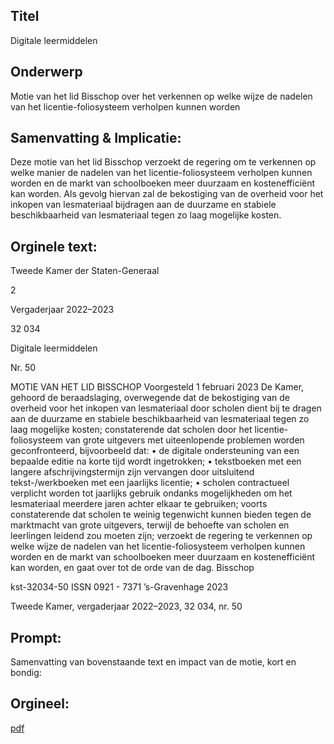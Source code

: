 ## Titel
Digitale leermiddelen
## Onderwerp
Motie van het lid Bisschop over het verkennen op welke wijze de nadelen van het licentie-foliosysteem verholpen kunnen worden
## Samenvatting & Implicatie:

Deze motie van het lid Bisschop verzoekt de regering om te verkennen op welke manier de nadelen van het licentie-foliosysteem verholpen kunnen worden en de markt van schoolboeken meer duurzaam en kostenefficiënt kan worden. Als gevolg hiervan zal de bekostiging van de overheid voor het inkopen van lesmateriaal bijdragen aan de duurzame en stabiele beschikbaarheid van lesmateriaal tegen zo laag mogelijke kosten.
## Orginele text:


Tweede Kamer der Staten-Generaal

2

Vergaderjaar 2022–2023

32 034

Digitale leermiddelen

Nr. 50

MOTIE VAN HET LID BISSCHOP
Voorgesteld 1 februari 2023
De Kamer,
gehoord de beraadslaging,
overwegende dat de bekostiging van de overheid voor het inkopen van
lesmateriaal door scholen dient bij te dragen aan de duurzame en stabiele
beschikbaarheid van lesmateriaal tegen zo laag mogelijke kosten;
constaterende dat scholen door het licentie-foliosysteem van grote
uitgevers met uiteenlopende problemen worden geconfronteerd,
bijvoorbeeld dat:
• de digitale ondersteuning van een bepaalde editie na korte tijd wordt
ingetrokken;
• tekstboeken met een langere afschrijvingstermijn zijn vervangen door
uitsluitend tekst-/werkboeken met een jaarlijks licentie;
• scholen contractueel verplicht worden tot jaarlijks gebruik ondanks
mogelijkheden om het lesmateriaal meerdere jaren achter elkaar te
gebruiken;
voorts constaterende dat scholen te weinig tegenwicht kunnen bieden
tegen de marktmacht van grote uitgevers, terwijl de behoefte van scholen
en leerlingen leidend zou moeten zijn;
verzoekt de regering te verkennen op welke wijze de nadelen van het
licentie-foliosysteem verholpen kunnen worden en de markt van
schoolboeken meer duurzaam en kostenefficiënt kan worden,
en gaat over tot de orde van de dag.
Bisschop

kst-32034-50
ISSN 0921 - 7371
’s-Gravenhage 2023

Tweede Kamer, vergaderjaar 2022–2023, 32 034, nr. 50


## Prompt:
Samenvatting van bovenstaande text en impact van de motie, kort en bondig:

## Orgineel:
[pdf](https://gegevensmagazijn.tweedekamer.nl/OData/v4/2.0/Document(11a75a14-bdc2-4ed8-bab6-2d062e150497)/resource)
